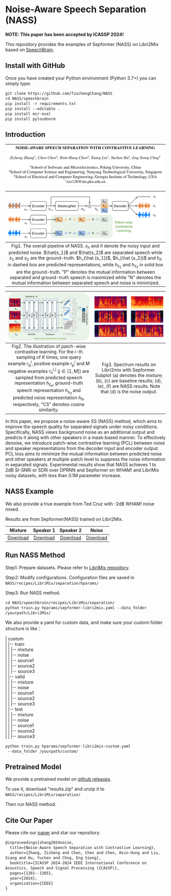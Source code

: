 # Noise-Aware Speech Separation (NASS)

**NOTE: This paper has been accepted by ICASSP 2024!**

This repository provides the examples of Sepformer (NASS) on Libri2Mix based on [SpeechBrain](https://github.com/speechbrain/speechbrain).

## Install with GitHub

Once you have created your Python environment (Python 3.7+) you can simply type:

```shell
git clone https://github.com/TzuchengChang/NASS
cd NASS/speechbrain
pip install -r requirements.txt
pip install --editable .
pip install mir-eval
pip install pyloudnorm
```

## Introduction

| ![Image 1](https://github.com/TzuchengChang/NASS/blob/main/speechbrain/resources/figure1.png) |
|:---------------------------------------------------------------------------------------------:|

| ![Image 2](https://github.com/TzuchengChang/NASS/blob/main/speechbrain/resources/figure.png) |
| :----------------------------------------------------------: |
| Fig1. The overall pipeline of NASS. $x_n$ and $\hat n$ denote the noisy input and predicted noise. $\hat{s_1}$ and $\hat{s_2}$ are separated speech while ${s_1}$ and ${s_2}$ are the ground-truth. $h_{\hat {s_1}}$, $h_{\hat {s_2}}$ and $h_{\hat n}$ in dashed box are predicted representations, while $h_{s_1}$ and $h_{s_2}$ in solid box are the ground-truth. "P" denotes the mutual information between separated and ground-truth speech is maximized while "N" denotes the mutual information between separated speech and noise is minimized. |

| <img src="https://github.com/TzuchengChang/NASS/blob/main/speechbrain/resources/figure2.png" alt="Image 3" style="zoom: 25%;" /> | <img src="https://github.com/TzuchengChang/NASS/blob/main/speechbrain/resources/figure3.png" alt="Image 4" style="zoom: 200%;" /> |
| :----------------------------------------------------------: | :----------------------------------------------------------: |
| Fig2.  The illustration of patch-wise contrastive learning. For the $i$-th sampling of $K$ times, one query example $r^i_q$, positive example $r^i_p$ and $M$ negative examples ${r_n^{i,j}}$ ($j \in [1,M]$) are sampled from predicted speech representation $h_{\hat s_a}$, ground-truth speech representation $h_{s_a}$ and predicted noise representation $h_{\hat n}$, respectively, "CS" denotes cosine similarity. | Fig3. Spectrum results on Libri2mix with Sepformer. Subplot (a) denotes the mixture; (b), (c) are baseline results; (d), (e), (f) are NASS results. Note that (d) is the noise output. |

In this paper, we propose a noise-aware SS (NASS) method, which aims to improve the speech quality for separated signals under noisy conditions. Specifically, NASS views background noise as an additional output and predicts it along with other speakers in a mask-based manner. To effectively denoise, we introduce patch-wise contrastive learning (PCL) between noise and speaker representations from the decoder input and encoder output. PCL loss aims to minimize the mutual information between predicted noise and other speakers at multiple-patch level to suppress the noise information in separated signals. Experimental results show that NASS achieves 1 to 2dB SI-SNRi or SDRi over DPRNN and Sepformer on WHAM! and LibriMix noisy datasets, with less than 0.1M parameter increase.

## NASS Example #####

We also provide a true example from Ted Cruz with -2dB WHAM! noise mixed. 

Results are from Sepformer(NASS) trained on Libri2Mix. 

|                           Mixture                            |                          Speaker 1                           |                          Speaker 2                           |                            Noise                             |
| :----------------------------------------------------------: | :----------------------------------------------------------: | :----------------------------------------------------------: | :----------------------------------------------------------: |
| [Download](https://github.com/TzuchengChang/NASS/raw/main/speechbrain/resources/item1_mix.wav) | [Download](https://github.com/TzuchengChang/NASS/raw/main/speechbrain/resources/item1_source1hat.wav) | [Download](https://github.com/TzuchengChang/NASS/raw/main/speechbrain/resources/item1_source2hat.wav) | [Download](https://github.com/TzuchengChang/NASS/raw/main/speechbrain/resources/item1_source3hat.wav) |

## Run NASS Method #####

Step1: Prepare datasets. 
Please refer to [LibriMix repository](https://github.com/JorisCos/LibriMix).

Step2: Modify configurations.
Configuration files are saved in `NASS/recipes/LibriMix/separation/hparams/`

Step3: Run NASS method.

```shell
cd NASS/speechbrain/recipes/LibriMix/separation/
python train.py hparams/sepformer-libri2mix.yaml --data_folder /yourpath/Libri2Mix/
```

We also provide a yaml for custom data, and make sure your custom folder structure is like：

| custom  
|   |-- train  
|   |   |-- mixture  
|   |   |-- noise  
|   |   |-- source1  
|   |   |-- source2  
|   |   |-- source3  
|   |-- valid  
|   |   |-- mixture  
|   |   |-- noise  
|   |   |-- source1  
|   |   |-- source2  
|   |   |-- source3  
|   |-- test  
|   |   |-- mixture  
|   |   |-- noise  
|   |   |-- source1  
|   |   |-- source2  
|   |   |-- source3

```shell
python train.py hparams/sepformer-libri2mix-custom.yaml
 --data_folder /yourpath/custom/
```

## Pretrained Model #####

We provide a pretrained model on [github releases](https://github.com/TzuchengChang/NASS/releases/tag/Pretrained_Model).

To use it, download "results.zip" and unzip it to `NASS/recipes/LibriMix/separation/`

Then run NASS method.

## Cite Our Paper #####

Please cite our [paper](https://ieeexplore.ieee.org/abstract/document/10448214) and star our repository.

```
@inproceedings{zhang2024noise,
  title={Noise-Aware Speech Separation with Contrastive Learning},
  author={Zhang, Zizheng and Chen, Chen and Chen, Hsin-Hung and Liu, Xiang and Hu, Yuchen and Chng, Eng Siong},
  booktitle={ICASSP 2024-2024 IEEE International Conference on Acoustics, Speech and Signal Processing (ICASSP)},
  pages={1381--1385},
  year={2024},
  organization={IEEE}
}
```
